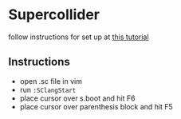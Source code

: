 # Supercollider
follow instructions for set up at [this tutorial](https://lpil.uk/blog/using-supercollider-with-vim-on-linux/)

## Instructions
- open .sc file in vim
- run `:SClangStart`
- place cursor over s.boot and hit F6
- place cursor over parenthesis block and hit F5
